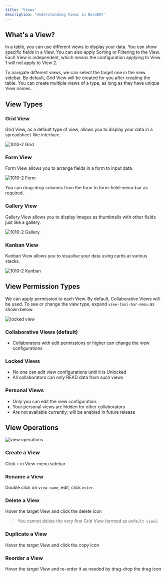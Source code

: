 ```yaml
---
title: 'Views'
description: 'Understanding Views in NocoDB!'
---
```


## What's a View?

In a table, you can use different views to display your data. You can show specific fields in a View. You can also apply Sorting or Filtering to the View. Each View is independent, which means the configuration applying to View 1 will not apply to View 2. 

To navigate different views, we can select the target one in the view sidebar. By default, Grid View will be created for you after creating the table. You can create multiple views of a type, as long as they have unique View names.

## View Types

### Grid View

Grid View, as a default type of view, allows you to display your data in a spreadsheet-like interface.
  
![1010-2 Grid](/img/content/grid.png)

### Form View

Form View allows you to arrange fields in a form to input data.
  
![1010-2 Form](/img/content/form.png)

You can drag-drop columns from the form to form-field-menu-bar as required.

### Gallery View

Gallery View allows you to display images as thumbnails with other fields just like a gallery.
  
![1010-2 Gallery](/img/content/gallery.png)
  
### Kanban View

Kanban View allows you to visualise your data using cards at various stacks.

![1010-2 Kanban](/img/content/kanban.png)

## View Permission Types

We can apply permission to each View. By default, Collaborative Views will be used. To see or change the view type, expand `view-tool-bar-menu` as shown below.

![locked view](https://github.com/nocodb/nocodb/assets/86527202/41b28e3b-f8c3-46b7-8e9e-894706379a1c)

### Collaborative Views (default)
- Collaborators with edit permissions or higher can change the view configurations

### Locked Views
- No one can edit view configurations until it is Unlocked
- All collaborators can only READ data from such views

### Personal Views
- Only you can edit the view configuration.
- Your personal views are hidden for other collaborators
- Are not available currently; will be enabled in future release


## View Operations

![view operations](https://github.com/nocodb/nocodb/assets/86527202/c210de4a-7bc2-4b21-bc64-e68c52c1ba21)


### Create a View

Click `+` in View-menu sidebar

### Rename a View

Double click on `view-name`, edit, click `enter`.

### Delete a View

Hover the target View and click the delete icon

> You cannot delete the very first Grid View (termed as `Default view`).

### Duplicate a View

Hover the target View and click the copy icon

### Reorder a View

Hover the target View and re-order it as needed by drag-drop the drag icon
